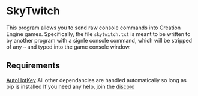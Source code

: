 # SkyTwitch
This program allows you to send raw console commands into Creation Engine games. Specifically, the file `skytwitch.txt` is meant to be written to by another program with a signle console command, which will be stripped of any `~` and typed into the game console window.
## Requirements
[AutoHotKey](https://www.autohotkey.com/)
All other dependancies are handled automatically so long as pip is installed
If you need any help, join the [discord](https://discord.gg/zxDnYSvMNw)

